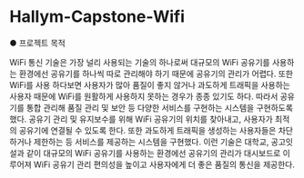 # Hallym-Capstone-Wifi


● 프로젝트 목적

WiFi 통신 기술은 가장 널리 사용되는 기술의 하나로써 대규모의 WiFi 공유기를 사용하는 환경에선 공유기를
하나씩 따로 관리해야 하기 때문에 공유기의 관리가 어렵다. 또한 WiFi를 사용 하다보면 사용자가 많아 품질이
좋지 않거나 과도하게 트래픽을 사용하는 사용자 때문에 WiFi를 원활하게 사용하지 못하는 경우가 종종 있기도
하다. 따라서 공유기를 통합 관리해 품질 관리 및 보안 등 다양한 서비스를 구현하는 시스템을 구현하도록 했다.
공유기 관리 및 유지보수를 위해 WiFi 공유기의 위치를 찾아내고, 사용자가 최적의 공유기에 연결될 수 있도록
한다. 또한 과도하게 트래픽을 생성하는 사용자들은 차단하거나 제한하는 등 서비스를 제공하는 시스템을
구현했다. 이런 기술은 대학교, 공고잇설과 같이 대규모의 WiFi 공유기를 사용하는 환경에선 공유기의 관리가
대시보드로 이루어져 WiFi 공유기 관리 편의성을 높이고 사용자에게 더 좋은 품질의 통신을 제공한다.
